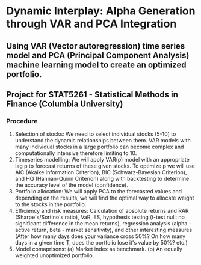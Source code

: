 # Dynamic Interplay: Alpha Generation through VAR and PCA Integration
## Using VAR (Vector autoregression) time series model and PCA (Principal Component Analysis) machine learning model to create an optimized portfolio.
## Project for STAT5261 - Statistical Methods in Finance (Columbia University)

### Procedure
1. Selection of stocks: We need to select individual stocks (5-10) to understand the dynamic relationships between them. VAR models with many individual stocks in a large portfolio can become complex and computationally intensive therefore limiting to 10.
2. Timeseries modelling: We will apply VAR(p) model with an appropriate lag p to forecast returns of these given stocks. To optimize p we will use AIC (Akaike Information Criterion), BIC (Schwarz-Bayesian Criterion), and HQ (Hannan-Quinn Criterion) along with backtesting to determine the accuracy level of the model (confidence).
3. Portfolio allocation: We will apply PCA to the forecasted values and depending on the results, we will find the optimal way to allocate weight to the stocks in the portfolio.
4. Efficiency and risk measures: Calculation of absolute returns and RAR (Sharpe's/Sortino's ratio), VaR, ES, hypothesis testing (t-test null: no significant difference in the mean returns), regression analysis (alpha - active return, beta - market sensitivity), and other interesting measures (After how many days does your variance cross 50%? On how many days in a given time T, does the portfolio lose it's value by 50%? etc.)
5. Model comaprisons: (a) Market index as benchmark. (b) An equally weighted unoptimized portfolio.
